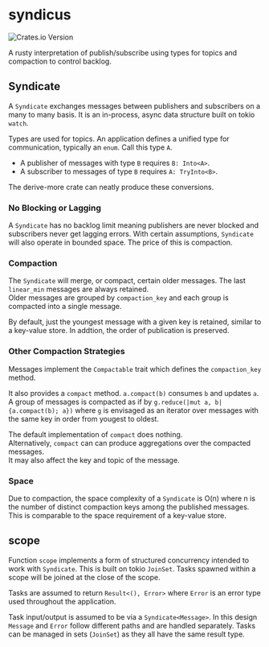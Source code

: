 # syndicus

![Crates.io Version](https://img.shields.io/crates/v/syndicus)

A rusty interpretation of publish/subscribe using types for topics
and compaction to control backlog.

## Syndicate

A `Syndicate` exchanges messages between publishers and subscribers on a many to many basis. 
It is an in-process, async data structure built on tokio `watch`. 

Types are used for topics. An application defines a unified type for communication, 
typically an `enum`. Call this type `A`.  

- A publisher of messages with type `B` requires `B: Into<A>`.  
- A subscriber to messages of type `B` requires `A: TryInto<B>`.

The derive-more crate can neatly produce these conversions.

### No Blocking or Lagging

A `Syndicate` has no backlog limit meaning publishers are never blocked and 
subscribers never get lagging errors. With certain assumptions, `Syndicate`
will also operate in bounded space.  The price of this is compaction. 

### Compaction

The `Syndicate` will merge, or compact, certain older messages.
The last `linear_min` messages are always retained.  
Older messages are grouped by `compaction_key` 
and each group is compacted into a single message. 

By default, just the youngest message with a given key is retained,
similar to a key-value store. 
In addtion, the order of publication is preserved. 

### Other Compaction Strategies

Messages implement the `Compactable` trait which defines the `compaction_key` method.  

It also provides a `compact` method. `a.compact(b)` consumes `b` and updates `a`.  
A group of messages is compacted as if by 
`g.reduce(|mut a, b| {a.compact(b); a})` 
where `g` is envisaged as an iterator over messages with
the same key in order from yougest to oldest.

The default implementation of `compact` does nothing.  
Alternatively, `compact` can can produce aggregations over the compacted messages.  
It may also affect the key and topic of the message.

### Space

Due to compaction, the space complexity of a `Syndicate` is O(n) 
where n is the number of distinct compaction keys among the published messages. 
This is comparable to the space requirement of a key-value store.

## scope

Function `scope` implements a form of structured concurrency intended to 
work with `Syndicate`. This is built on tokio `JoinSet`.  Tasks spawned within a scope 
will be joined at the close of the scope.  

Tasks are assumed to return `Result<(), Error>` where `Error` is an error type used 
throughout the application.  

Task input/output is assumed to be via a `Syndicate<Message>`. In this design 
`Message` and `Error` follow different paths and are handled separately.
Tasks can be managed in sets (`JoinSet`) as they all have the same result type.


